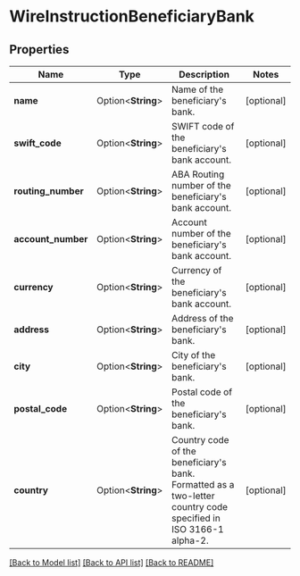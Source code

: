 # WireInstructionBeneficiaryBank

## Properties

Name | Type | Description | Notes
------------ | ------------- | ------------- | -------------
**name** | Option<**String**> | Name of the beneficiary's bank. | [optional]
**swift_code** | Option<**String**> | SWIFT code of the beneficiary's bank account. | [optional]
**routing_number** | Option<**String**> | ABA Routing number of the beneficiary's bank account. | [optional]
**account_number** | Option<**String**> | Account number of the beneficiary's bank account. | [optional]
**currency** | Option<**String**> | Currency of the beneficiary's bank account. | [optional]
**address** | Option<**String**> | Address of the beneficiary's bank. | [optional]
**city** | Option<**String**> | City of the beneficiary's bank. | [optional]
**postal_code** | Option<**String**> | Postal code of the beneficiary's bank. | [optional]
**country** | Option<**String**> | Country code of the beneficiary's bank. Formatted as a two-letter country code specified in ISO 3166-1 alpha-2. | [optional]

[[Back to Model list]](../README.md#documentation-for-models) [[Back to API list]](../README.md#documentation-for-api-endpoints) [[Back to README]](../README.md)


